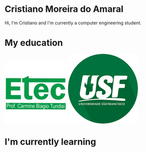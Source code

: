 # Cristiano Moreira do Amaral

Hi, I'm Cristiano and I'm currently a computer engineering student.

# My education

![My high school logo](./etec.jpg) ![My university logo](./usf.png)

# I'm currently learning
